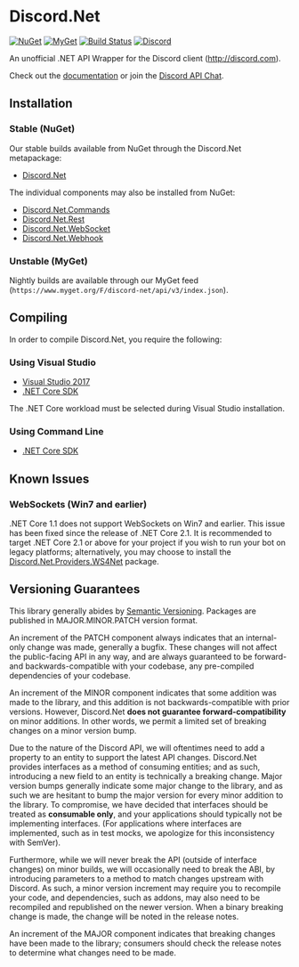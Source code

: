 # Discord.Net
[![NuGet](https://img.shields.io/nuget/vpre/Discord.Net.svg?maxAge=2592000?style=plastic)](https://www.nuget.org/packages/Discord.Net)
[![MyGet](https://img.shields.io/myget/discord-net/vpre/Discord.Net.svg)](https://www.myget.org/feed/Packages/discord-net)
[![Build Status](https://dev.azure.com/discord-net/Discord.Net/_apis/build/status/discord-net.Discord.Net?branchName=dev)](https://dev.azure.com/discord-net/Discord.Net/_build/latest?definitionId=1&branchName=dev)
[![Discord](https://discordapp.com/api/guilds/81384788765712384/widget.png)](https://discord.gg/jkrBmQR)

An unofficial .NET API Wrapper for the Discord client (http://discord.com).

Check out the [documentation](https://discord.foxbot.me/) or join the [Discord API Chat](https://discord.gg/jkrBmQR).

## Installation
### Stable (NuGet)
Our stable builds available from NuGet through the Discord.Net metapackage:
- [Discord.Net](https://www.nuget.org/packages/Discord.Net/)

The individual components may also be installed from NuGet:
- [Discord.Net.Commands](https://www.nuget.org/packages/Discord.Net.Commands/)
- [Discord.Net.Rest](https://www.nuget.org/packages/Discord.Net.Rest/)
- [Discord.Net.WebSocket](https://www.nuget.org/packages/Discord.Net.WebSocket/)
- [Discord.Net.Webhook](https://www.nuget.org/packages/Discord.Net.Webhook/)

### Unstable (MyGet)
Nightly builds are available through our MyGet feed (`https://www.myget.org/F/discord-net/api/v3/index.json`).

## Compiling
In order to compile Discord.Net, you require the following:

### Using Visual Studio
- [Visual Studio 2017](https://www.microsoft.com/net/core#windowsvs2017)
- [.NET Core SDK](https://www.microsoft.com/net/download/core)

The .NET Core workload must be selected during Visual Studio installation.

### Using Command Line
- [.NET Core SDK](https://www.microsoft.com/net/download/core)

## Known Issues

### WebSockets (Win7 and earlier)
.NET Core 1.1 does not support WebSockets on Win7 and earlier. This issue has been fixed since the release of .NET Core 2.1. It is recommended to target .NET Core 2.1 or above for your project if you wish to run your bot on legacy platforms; alternatively, you may choose to install the [Discord.Net.Providers.WS4Net](https://www.nuget.org/packages/Discord.Net.Providers.WS4Net/) package.

## Versioning Guarantees

This library generally abides by [Semantic Versioning](https://semver.org). Packages are published in MAJOR.MINOR.PATCH version format.

An increment of the PATCH component always indicates that an internal-only change was made, generally a bugfix. These changes will not affect the public-facing API in any way, and are always guaranteed to be forward- and backwards-compatible with your codebase, any pre-compiled dependencies of your codebase.

An increment of the MINOR component indicates that some addition was made to the library, and this addition is not backwards-compatible with prior versions. However, Discord.Net **does not guarantee forward-compatibility** on minor additions. In other words, we permit a limited set of breaking changes on a minor version bump.

Due to the nature of the Discord API, we will oftentimes need to add a property to an entity to support the latest API changes. Discord.Net provides interfaces as a method of consuming entities; and as such, introducing a new field to an entity is technically a breaking change. Major version bumps generally indicate some major change to the library, and as such we are hesitant to bump the major version for every minor addition to the library. To compromise, we have decided that interfaces should be treated as **consumable only**, and your applications should typically not be implementing interfaces. (For applications where interfaces are implemented, such as in test mocks, we apologize for this inconsistency with SemVer).

Furthermore, while we will never break the API (outside of interface changes) on minor builds, we will occasionally need to break the ABI, by introducing parameters to a method to match changes upstream with Discord. As such, a minor version increment may require you to recompile your code, and dependencies, such as addons, may also need to be recompiled and republished on the newer version. When a binary breaking change is made, the change will be noted in the release notes.

An increment of the MAJOR component indicates that breaking changes have been made to the library; consumers should check the release notes to determine what changes need to be made.
